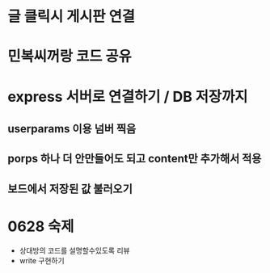 # 글 클릭시 게시판 연결

# 민복씨꺼랑 코드 공유

# express 서버로 연결하기 / DB 저장까지

## userparams 이용 넘버 찍음

## porps 하나 더 안만들어도 되고 content만 추가해서 적용

## 보드에서 저장된 값 불러오기

# 0628 숙제

- 상대방의 코드를 설명할수있도록 리뷰
- write 구현하기
